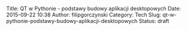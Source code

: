 Title: QT w Pythonie - podstawy budowy aplikacji desktopowych
Date: 2015-09-22 10:38
Author: filipgorczynski
Category: Tech
Slug: qt-w-pythonie-podstawy-budowy-aplikacji-desktopowych
Status: draft


